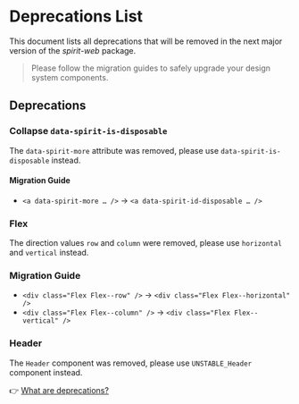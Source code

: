 # Deprecations List

This document lists all deprecations that will be removed in the next major version of the _spirit-web_ package.

> Please follow the migration guides to safely upgrade your design system components.

## Deprecations

### Collapse `data-spirit-is-disposable`

The `data-spirit-more` attribute was removed, please use `data-spirit-is-disposable` instead.

#### Migration Guide

- `<a data-spirit-more … />` → `<a data-spirit-id-disposable … />`

### Flex

The direction values `row` and `column` were removed, please use `horizontal` and `vertical` instead.

### Migration Guide

- `<div class="Flex Flex--row" />` → `<div class="Flex Flex--horizontal" />`
- `<div class="Flex Flex--column" />` → `<div class="Flex Flex--vertical" />`

### Header

The `Header` component was removed, please use `UNSTABLE_Header` component instead.

👉 [What are deprecations?][readme-deprecations]

[readme-deprecations]: https://github.com/lmc-eu/spirit-design-system/blob/main/packages/web/README.md#deprecations
